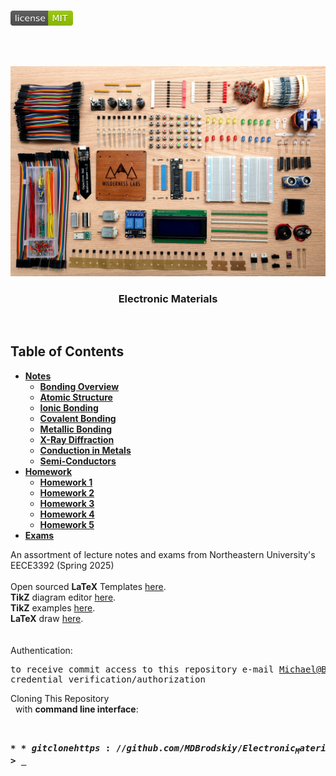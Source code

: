 <!-- PROJECT LOGO -->
<br />
<p align="left">
  <a href="https://github.com/MDBrodskiy/Electronic_Materials/tree/master/LICENSE">
    <img src="images/LicenseImage.svg" alt="license" width="100" height="24"></a>
</p>
<br/>
<br/>

<!-- BACKGROUND & TITLE -->
<p align="center">
  <a href="https://github.com/MDBrodskiy/Electronic_Materials">
    <img src="images/background.jpg" alt="background">
  </a>
  <h3 align="center">Electronic Materials</h3>
<br />
</p>

<!-- TABLE OF CONTENTS -->
## Table of Contents

* [**Notes**](https://github.com/MDBrodskiy/Electronic_Materials/tree/master/Notes/)
    * [**Bonding Overview**](https://github.com/MDBrodskiy/Electronic_Materials/tree/master/Notes/Lecture1.pdf)
    * [**Atomic Structure**](https://github.com/MDBrodskiy/Electronic_Materials/tree/master/Notes/Lecture2.pdf)
    * [**Ionic Bonding**](https://github.com/MDBrodskiy/Electronic_Materials/tree/master/Notes/Lecture3.pdf)
    * [**Covalent Bonding**](https://github.com/MDBrodskiy/Electronic_Materials/tree/master/Notes/Lecture4.pdf)
    * [**Metallic Bonding**](https://github.com/MDBrodskiy/Electronic_Materials/tree/master/Notes/Lecture5.pdf)
    * [**X-Ray Diffraction**](https://github.com/MDBrodskiy/Electronic_Materials/tree/master/Notes/Lecture6.pdf)
    * [**Conduction in Metals**](https://github.com/MDBrodskiy/Electronic_Materials/tree/master/Notes/Lecture7.pdf)
    * [**Semi-Conductors**](https://github.com/MDBrodskiy/Electronic_Materials/tree/master/Notes/Lecture8.pdf)
* [**Homework**](https://github.com/MDBrodskiy/Electronic_Materials/tree/master/Homework/)
    * [**Homework 1**](https://github.com/MDBrodskiy/Electronic_Materials/tree/master/Notes/HW1.pdf)
    * [**Homework 2**](https://github.com/MDBrodskiy/Electronic_Materials/tree/master/Notes/HW2.pdf)
    * [**Homework 3**](https://github.com/MDBrodskiy/Electronic_Materials/tree/master/Notes/HW3.pdf)
    * [**Homework 4**](https://github.com/MDBrodskiy/Electronic_Materials/tree/master/Notes/HW4.pdf)
    * [**Homework 5**](https://github.com/MDBrodskiy/Electronic_Materials/tree/master/Notes/HW5.pdf)
* [**Exams**](https://github.com/MDBrodskiy/Electronic_Materials/tree/master/Exams/)

<!--
  * [**Chapter 1**](#Notes/Chapter\ 1)
* [**Exams**](#Exams)
* [**Projects**](#Projects)
-->


An assortment of lecture notes and exams from Northeastern University's EECE3392 (Spring 2025)
<br/> <br/> 
Open sourced **LaTeX** Templates [here](https://www.latextemplates.com/).
<br/>
**TikZ** diagram editor [here](https://www.mathcha.io/editor).
<br/>
**TikZ** examples [here](https://www.texample.net/tikz/example).
<br/>
**LaTeX** draw [here](https://www.latexdraw.com/).
<br/> <br/> <br/>
Authentication:   
    <pre>to receive commit access to this repository e-mail Michael@Brodskiy.com for credential verification/authorization</pre>

Cloning This Repository
</br>&nbsp;&nbsp;with **command line interface**:
    <pre>    
    **$** git clone https://github.com/MDBrodskiy/Electronic_Materials.git    
    **$** **>**  **_**
    </pre>
